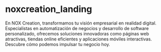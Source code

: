 # noxcreation_landing
En NOX Creation, transformamos tu visión empresarial en realidad digital. Especialistas en automatización de negocios y desarrollo de software personalizado, ofrecemos soluciones innovadoras como páginas web atractivas, tiendas online eficientes y aplicaciones móviles interactivas. Descubre cómo podemos impulsar tu negocio hoy.
